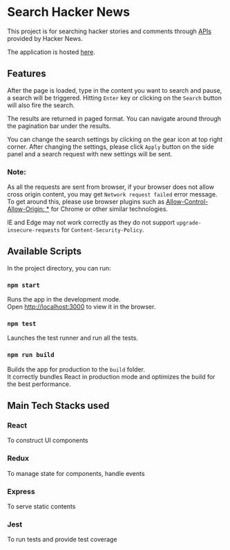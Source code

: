 # Search Hacker News

This project is for searching hacker stories and comments through [APIs](https://hn.algolia.com/api) provided by Hacker News.

The application is hosted [here](https://search-hacker-news.herokuapp.com).

## Features

After the page is loaded, type in the content you want to search and pause, a search will be triggered. Hitting `Enter` key or clicking on the `Search` button will also fire the search.

The results are returned in paged format. You can navigate around through the pagination bar under the results.

You can change the search settings by clicking on the gear icon at top right corner. After changing the settings, please click `Apply` button on the side panel and a search request with new settings will be sent.

### Note:

As all the requests are sent from browser, if your browser does not allow cross origin content, you may get `Network request failed` error message. To get around this, please use browser plugins such as [Allow-Control-Allow-Origin: *](https://chrome.google.com/webstore/detail/allow-control-allow-origi/nlfbmbojpeacfghkpbjhddihlkkiljbi?hl=en) for Chrome or other similar technologies.

IE and Edge may not work correctly as they do not support `upgrade-insecure-requests` for `Content-Security-Policy`. 

## Available Scripts

In the project directory, you can run:

### `npm start`

Runs the app in the development mode.<br>
Open [http://localhost:3000](http://localhost:3000) to view it in the browser.

### `npm test`

Launches the test runner and run all the tests.<br>

### `npm run build`

Builds the app for production to the `build` folder.<br>
It correctly bundles React in production mode and optimizes the build for the best performance.

## Main Tech Stacks used

### React

To construct UI components

### Redux

To manage state for components, handle events

### Express

To serve static contents

### Jest

To run tests and provide test coverage
